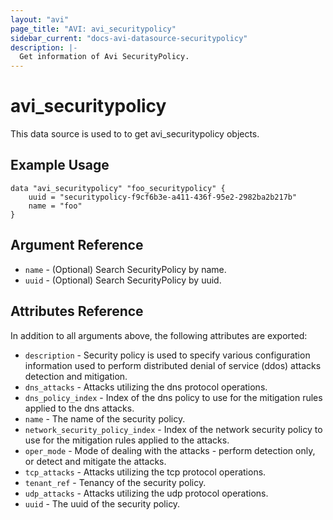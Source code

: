 ```yaml
---
layout: "avi"
page_title: "AVI: avi_securitypolicy"
sidebar_current: "docs-avi-datasource-securitypolicy"
description: |-
  Get information of Avi SecurityPolicy.
---
```


# avi_securitypolicy

This data source is used to to get avi_securitypolicy objects.

## Example Usage

```hcl
data "avi_securitypolicy" "foo_securitypolicy" {
    uuid = "securitypolicy-f9cf6b3e-a411-436f-95e2-2982ba2b217b"
    name = "foo"
}
```

## Argument Reference

* `name` - (Optional) Search SecurityPolicy by name.
* `uuid` - (Optional) Search SecurityPolicy by uuid.

## Attributes Reference

In addition to all arguments above, the following attributes are exported:

* `description` - Security policy is used to specify various configuration information used to perform distributed denial of service (ddos) attacks detection and mitigation.
* `dns_attacks` - Attacks utilizing the dns protocol operations.
* `dns_policy_index` - Index of the dns policy to use for the mitigation rules applied to the dns attacks.
* `name` - The name of the security policy.
* `network_security_policy_index` - Index of the network security policy to use for the mitigation rules applied to the attacks.
* `oper_mode` - Mode of dealing with the attacks - perform detection only, or detect and mitigate the attacks.
* `tcp_attacks` - Attacks utilizing the tcp protocol operations.
* `tenant_ref` - Tenancy of the security policy.
* `udp_attacks` - Attacks utilizing the udp protocol operations.
* `uuid` - The uuid of the security policy.

